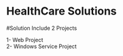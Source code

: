 # HealthCare Solutions

#Solution Include 2 Projects

1- Web Project <br>
2- Windows Service Project

